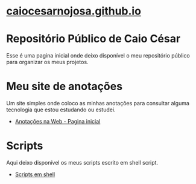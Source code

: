 # [caiocesarnojosa.github.io](https://github.com/caiocesarnojosa)

# Repositório Público de Caio César

Esse é uma pagina inicial onde deixo disponível o meu repositório público para organizar os meus projetos.

# Meu site de anotações

Um site simples onde coloco as minhas anotações para consultar alguma tecnologia que estou estudando ou estudei.
 - [Anotações na Web - Pagina inicial](https://caiocesarnojosa.github.io/Anotacao_na_web/)

# Scripts
Aqui deixo disponível os meus scripts escrito em shell script.
 - [Scripts em shell](https://github.com/caiocesarnojosa/scripts)
